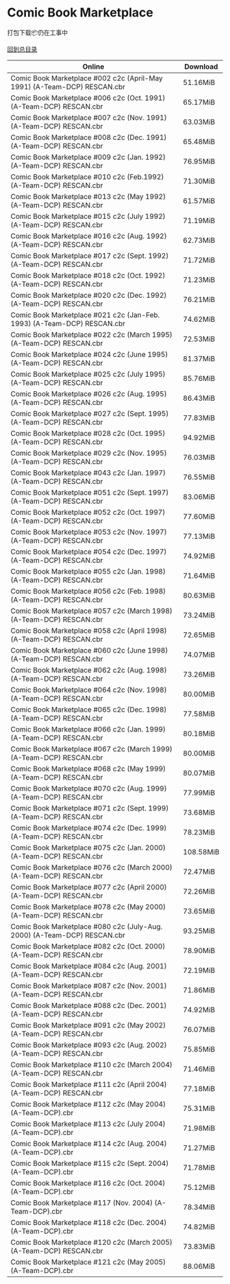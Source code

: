# Comic Book Marketplace

打包下载📦仍在工事中

[回到总目录](/Catalogs.md)







Online | Download
--- | ---
Comic Book Marketplace #002 c2c (April-May 1991) (A-Team-DCP) RESCAN.cbr | 51.16MiB
Comic Book Marketplace #006 c2c (Oct. 1991) (A-Team-DCP) RESCAN.cbr | 65.17MiB
Comic Book Marketplace #007 c2c (Nov. 1991) (A-Team-DCP) RESCAN.cbr | 63.03MiB
Comic Book Marketplace #008 c2c (Dec. 1991) (A-Team-DCP) RESCAN.cbr | 65.48MiB
Comic Book Marketplace #009 c2c (Jan. 1992) (A-Team-DCP) RESCAN.cbr | 76.95MiB
Comic Book Marketplace #010 c2c (Feb.1992) (A-Team-DCP) RESCAN.cbr | 71.30MiB
Comic Book Marketplace #013 c2c (May 1992) (A-Team-DCP) RESCAN.cbr | 61.57MiB
Comic Book Marketplace #015 c2c (July 1992) (A-Team-DCP) RESCAN.cbr | 71.19MiB
Comic Book Marketplace #016 c2c (Aug. 1992) (A-Team-DCP) RESCAN.cbr | 62.73MiB
Comic Book Marketplace #017 c2c (Sept. 1992) (A-Team-DCP) RESCAN.cbr | 71.72MiB
Comic Book Marketplace #018 c2c (Oct. 1992) (A-Team-DCP) RESCAN.cbr | 71.23MiB
Comic Book Marketplace #020 c2c (Dec. 1992) (A-Team-DCP) RESCAN.cbr | 76.21MiB
Comic Book Marketplace #021 c2c (Jan-Feb. 1993) (A-Team-DCP) RESCAN.cbr | 74.62MiB
Comic Book Marketplace #022 c2c (March 1995) (A-Team-DCP) RESCAN.cbr | 72.53MiB
Comic Book Marketplace #024 c2c (June 1995) (A-Team-DCP) RESCAN.cbr | 81.37MiB
Comic Book Marketplace #025 c2c (July 1995) (A-Team-DCP) RESCAN.cbr | 85.76MiB
Comic Book Marketplace #026 c2c (Aug. 1995) (A-Team-DCP) RESCAN.cbr | 86.43MiB
Comic Book Marketplace #027 c2c (Sept. 1995) (A-Team-DCP) RESCAN.cbr | 77.83MiB
Comic Book Marketplace #028 c2c (Oct. 1995) (A-Team-DCP) RESCAN.cbr | 94.92MiB
Comic Book Marketplace #029 c2c (Nov. 1995) (A-Team-DCP) RESCAN.cbr | 76.03MiB
Comic Book Marketplace #043 c2c (Jan. 1997) (A-Team-DCP) RESCAN.cbr | 76.55MiB
Comic Book Marketplace #051 c2c (Sept. 1997) (A-Team-DCP) RESCAN.cbr | 83.06MiB
Comic Book Marketplace #052 c2c (Oct. 1997) (A-Team-DCP) RESCAN.cbr | 77.60MiB
Comic Book Marketplace #053 c2c (Nov. 1997) (A-Team-DCP) RESCAN.cbr | 77.13MiB
Comic Book Marketplace #054 c2c (Dec. 1997) (A-Team-DCP) RESCAN.cbr | 74.92MiB
Comic Book Marketplace #055 c2c (Jan. 1998) (A-Team-DCP) RESCAN.cbr | 71.64MiB
Comic Book Marketplace #056 c2c (Feb. 1998) (A-Team-DCP) RESCAN.cbr | 80.63MiB
Comic Book Marketplace #057 c2c (March 1998) (A-Team-DCP) RESCAN.cbr | 73.24MiB
Comic Book Marketplace #058 c2c (April 1998) (A-Team-DCP) RESCAN.cbr | 72.65MiB
Comic Book Marketplace #060 c2c (June 1998) (A-Team-DCP) RESCAN.cbr | 74.07MiB
Comic Book Marketplace #062 c2c (Aug. 1998) (A-Team-DCP) RESCAN.cbr | 73.26MiB
Comic Book Marketplace #064 c2c (Nov. 1998) (A-Team-DCP) RESCAN.cbr | 80.00MiB
Comic Book Marketplace #065 c2c (Dec. 1998) (A-Team-DCP) RESCAN.cbr | 77.58MiB
Comic Book Marketplace #066 c2c (Jan. 1999) (A-Team-DCP) RESCAN.cbr | 80.18MiB
Comic Book Marketplace #067 c2c (March 1999) (A-Team-DCP) RESCAN.cbr | 80.00MiB
Comic Book Marketplace #068 c2c (May 1999) (A-Team-DCP) RESCAN.cbr | 80.07MiB
Comic Book Marketplace #070 c2c (Aug. 1999) (A-Team-DCP) RESCAN.cbr | 77.99MiB
Comic Book Marketplace #071 c2c (Sept. 1999) (A-Team-DCP) RESCAN.cbr | 73.68MiB
Comic Book Marketplace #074 c2c (Dec. 1999) (A-Team-DCP) RESCAN.cbr | 78.23MiB
Comic Book Marketplace #075 c2c (Jan. 2000) (A-Team-DCP) RESCAN.cbr | 108.58MiB
Comic Book Marketplace #076 c2c (March 2000) (A-Team-DCP) RESCAN.cbr | 72.47MiB
Comic Book Marketplace #077 c2c (April 2000) (A-Team-DCP) RESCAN.cbr | 72.26MiB
Comic Book Marketplace #078 c2c (May 2000) (A-Team-DCP) RESCAN.cbr | 73.65MiB
Comic Book Marketplace #080 c2c (July-Aug. 2000) (A-Team-DCP) RESCAN.cbr | 93.25MiB
Comic Book Marketplace #082 c2c (Oct. 2000) (A-Team-DCP) RESCAN.cbr | 78.90MiB
Comic Book Marketplace #084 c2c (Aug. 2001) (A-Team-DCP) RESCAN.cbr | 72.19MiB
Comic Book Marketplace #087 c2c (Nov. 2001) (A-Team-DCP) RESCAN.cbr | 71.86MiB
Comic Book Marketplace #088 c2c (Dec. 2001) (A-Team-DCP) RESCAN.cbr | 74.92MiB
Comic Book Marketplace #091 c2c (May 2002) (A-Team-DCP) RESCAN.cbr | 76.07MiB
Comic Book Marketplace #093 c2c (Aug. 2002) (A-Team-DCP) RESCAN.cbr | 75.85MiB
Comic Book Marketplace #110 c2c (March 2004) (A-Team-DCP) RESCAN.cbr | 71.46MiB
Comic Book Marketplace #111 c2c (April 2004) (A-Team-DCP) RESCAN.cbr | 77.18MiB
Comic Book Marketplace #112 c2c (May 2004) (A-Team-DCP).cbr | 75.31MiB
Comic Book Marketplace #113 c2c (July 2004) (A-Team-DCP).cbr | 71.98MiB
Comic Book Marketplace #114 c2c (Aug. 2004) (A-Team-DCP).cbr | 71.27MiB
Comic Book Marketplace #115 c2c (Sept. 2004) (A-Team-DCP).cbr | 71.78MiB
Comic Book Marketplace #116 c2c (Oct. 2004) (A-Team-DCP).cbr | 75.12MiB
Comic Book Marketplace #117 (Nov. 2004) (A-Team-DCP).cbr | 78.34MiB
Comic Book Marketplace #118 c2c (Dec. 2004) (A-Team-DCP).cbr | 74.82MiB
Comic Book Marketplace #120 c2c (March 2005) (A-Team-DCP) RESCAN.cbr | 73.83MiB
Comic Book Marketplace #121 c2c (May 2005) (A-Team-DCP).cbr | 88.06MiB